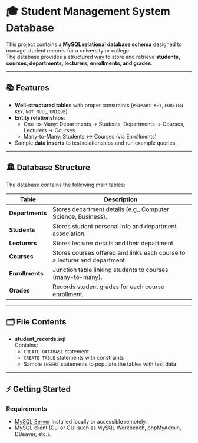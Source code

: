 # 🎓 Student Management System Database

This project contains a **MySQL relational database schema** designed to manage student records for a university or college.  
The database provides a structured way to store and retrieve **students, courses, departments, lecturers, enrollments, and grades**.

---

## 📚 Features
- **Well-structured tables** with proper constraints (`PRIMARY KEY`, `FOREIGN KEY`, `NOT NULL`, `UNIQUE`).
- **Entity relationships**:
  - One-to-Many: Departments → Students, Departments → Courses, Lecturers → Courses
  - Many-to-Many: Students ↔ Courses (via Enrollments)
- Sample **data inserts** to test relationships and run example queries.

---

## 🏛️ Database Structure
The database contains the following main tables:

| Table         | Description |
|----------------|-------------|
| **Departments** | Stores department details (e.g., Computer Science, Business). |
| **Students**    | Stores student personal info and department association. |
| **Lecturers**   | Stores lecturer details and their department. |
| **Courses**     | Stores courses offered and links each course to a lecturer and department. |
| **Enrollments** | Junction table linking students to courses (many-to-many). |
| **Grades**      | Records student grades for each course enrollment. |

---

## 🗂️ File Contents
- **student_records.sql**  
  Contains:
  - `CREATE DATABASE` statement  
  - `CREATE TABLE` statements with constraints  
  - Sample `INSERT` statements to populate the tables with test data

---

## ⚡ Getting Started

### Requirements
- [MySQL Server](https://dev.mysql.com/downloads/) installed locally or accessible remotely.
- MySQL client (CLI or GUI such as MySQL Workbench, phpMyAdmin, DBeaver, etc.).

